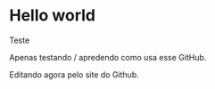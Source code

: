 # Hello world
 Teste
 
 Apenas testando / apredendo como usa esse GitHub.
 
 Editando agora pelo site do Github.

